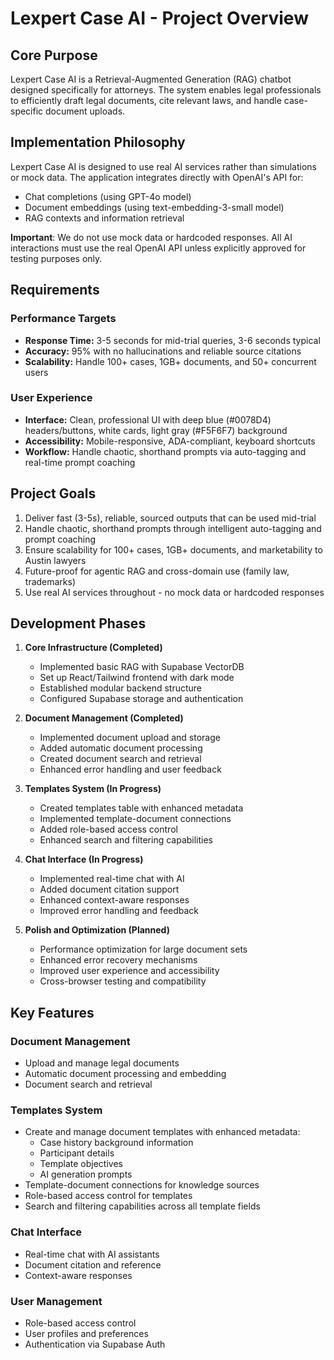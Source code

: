 # Lexpert Case AI - Project Overview

## Core Purpose

Lexpert Case AI is a Retrieval-Augmented Generation (RAG) chatbot designed specifically for attorneys. The system enables legal professionals to efficiently draft legal documents, cite relevant laws, and handle case-specific document uploads.

## Implementation Philosophy

Lexpert Case AI is designed to use real AI services rather than simulations or mock data. The application integrates directly with OpenAI's API for:

- Chat completions (using GPT-4o model)
- Document embeddings (using text-embedding-3-small model)
- RAG contexts and information retrieval

**Important**: We do not use mock data or hardcoded responses. All AI interactions must use the real OpenAI API unless explicitly approved for testing purposes only.

## Requirements

### Performance Targets

- **Response Time:** 3-5 seconds for mid-trial queries, 3-6 seconds typical
- **Accuracy:** 95% with no hallucinations and reliable source citations
- **Scalability:** Handle 100+ cases, 1GB+ documents, and 50+ concurrent users

### User Experience

- **Interface:** Clean, professional UI with deep blue (#0078D4) headers/buttons, white cards, light gray (#F5F6F7) background
- **Accessibility:** Mobile-responsive, ADA-compliant, keyboard shortcuts
- **Workflow:** Handle chaotic, shorthand prompts via auto-tagging and real-time prompt coaching

## Project Goals

1. Deliver fast (3-5s), reliable, sourced outputs that can be used mid-trial
2. Handle chaotic, shorthand prompts through intelligent auto-tagging and prompt coaching
3. Ensure scalability for 100+ cases, 1GB+ documents, and marketability to Austin lawyers
4. Future-proof for agentic RAG and cross-domain use (family law, trademarks)
5. Use real AI services throughout - no mock data or hardcoded responses

## Development Phases

1. **Core Infrastructure (Completed)**

   - Implemented basic RAG with Supabase VectorDB
   - Set up React/Tailwind frontend with dark mode
   - Established modular backend structure
   - Configured Supabase storage and authentication

2. **Document Management (Completed)**

   - Implemented document upload and storage
   - Added automatic document processing
   - Created document search and retrieval
   - Enhanced error handling and user feedback

3. **Templates System (In Progress)**

   - Created templates table with enhanced metadata
   - Implemented template-document connections
   - Added role-based access control
   - Enhanced search and filtering capabilities

4. **Chat Interface (In Progress)**

   - Implemented real-time chat with AI
   - Added document citation support
   - Enhanced context-aware responses
   - Improved error handling and feedback

5. **Polish and Optimization (Planned)**
   - Performance optimization for large document sets
   - Enhanced error recovery mechanisms
   - Improved user experience and accessibility
   - Cross-browser testing and compatibility

## Key Features

### Document Management

- Upload and manage legal documents
- Automatic document processing and embedding
- Document search and retrieval

### Templates System

- Create and manage document templates with enhanced metadata:
  - Case history background information
  - Participant details
  - Template objectives
  - AI generation prompts
- Template-document connections for knowledge sources
- Role-based access control for templates
- Search and filtering capabilities across all template fields

### Chat Interface

- Real-time chat with AI assistants
- Document citation and reference
- Context-aware responses

### User Management

- Role-based access control
- User profiles and preferences
- Authentication via Supabase Auth
